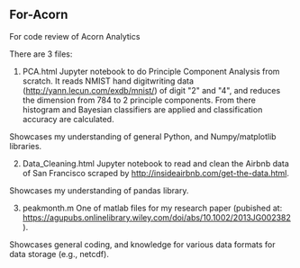 ## For-Acorn
For code review of Acorn Analytics 

There are 3 files:

1. PCA.html
Jupyter notebook to do Principle Component Analysis from scratch. It reads NMIST hand digitwriting data (http://yann.lecun.com/exdb/mnist/) of digit "2" and "4", and reduces the dimension from 784 to 2 principle components. From there histogram and Bayesian classifiers are applied and classification accuracy are calculated.

Showcases my understanding of general Python, and Numpy/matplotlib libraries. 

2. Data_Cleaning.html
Jupyter notebook to read and clean the Airbnb data of San Francisco scraped by http://insideairbnb.com/get-the-data.html.

Showcases my understanding of pandas library.

3. peakmonth.m
One of matlab files for my research paper (pubished at: https://agupubs.onlinelibrary.wiley.com/doi/abs/10.1002/2013JG002382). 

Showcases general coding, and knowledge for various data formats for data storage (e.g., netcdf).
